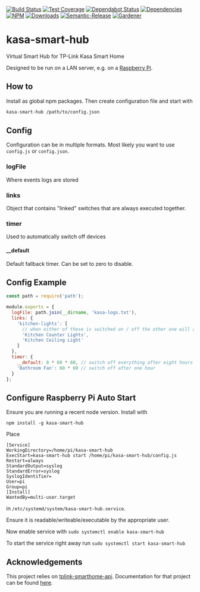 [![Build Status](https://circleci.com/gh/blackflux/kasa-smart-hub.png?style=shield)](https://circleci.com/gh/blackflux/kasa-smart-hub)
[![Test Coverage](https://img.shields.io/coveralls/blackflux/kasa-smart-hub/master.svg)](https://coveralls.io/github/blackflux/kasa-smart-hub?branch=master)
[![Dependabot Status](https://api.dependabot.com/badges/status?host=github&repo=blackflux/kasa-smart-hub)](https://dependabot.com)
[![Dependencies](https://david-dm.org/blackflux/kasa-smart-hub/status.svg)](https://david-dm.org/blackflux/kasa-smart-hub)
[![NPM](https://img.shields.io/npm/v/kasa-smart-hub.svg)](https://www.npmjs.com/package/kasa-smart-hub)
[![Downloads](https://img.shields.io/npm/dt/kasa-smart-hub.svg)](https://www.npmjs.com/package/kasa-smart-hub)
[![Semantic-Release](https://github.com/blackflux/js-gardener/blob/master/assets/icons/semver.svg)](https://github.com/semantic-release/semantic-release)
[![Gardener](https://github.com/blackflux/js-gardener/blob/master/assets/badge.svg)](https://github.com/blackflux/js-gardener)

# kasa-smart-hub

Virtual Smart Hub for TP-Link Kasa Smart Home

Designed to be run on a LAN server, e.g. on a [Raspberry Pi](https://en.wikipedia.org/wiki/Raspberry_Pi).

## How to

Install as global npm packages. Then create configuration file and start with

```sh
kasa-smart-hub /path/to/config.json
```

## Config

Configuration can be in multiple formats. Most likely you want to use `config.js` or `config.json`.

### logFile

Where events logs are stored

### links

Object that contains "linked" switches that are always executed together.

### timer

Used to automatically switch off devices

#### __default

Default fallback timer. Can be set to zero to disable.

## Config Example

```js
const path = require('path');

module.exports = {
  logFile: path.join(__dirname, 'kasa-logs.txt'),
  links: {
    'kitchen-lights': [
      // when either of these is switched on / off the other one will also switch on / off
      'Kitchen Counter Lights',
      'Kitchen Ceiling Light'
    ]
  },
  timer: {
    __default: 8 * 60 * 60, // switch off everything after eight hours
    'Bathroom Fan': 60 * 60 // switch off after one hour
  }
};
```

## Configure Raspberry Pi Auto Start

Ensure you are running a recent node version. Install with

`npm install -g kasa-smart-hub`

Place

```
[Service]
WorkingDirectory=/home/pi/kasa-smart-hub
ExecStart=kasa-smart-hub start /home/pi/kasa-smart-hub/config.js
Restart=always
StandardOutput=syslog
StandardError=syslog
SyslogIdentifier=
User=pi
Group=pi
[Install]
WantedBy=multi-user.target
```

in `/etc/systemd/system/kasa-smart-hub.service`.

Ensure it is readable/writeable/executable by the appropriate user.

Now enable service with `sudo systemctl enable kasa-smart-hub`

To start the service right away run `sudo systemctl start kasa-smart-hub`

## Acknowledgements

This project relies on [tplink-smarthome-api](https://github.com/plasticrake/tplink-smarthome-api). Documentation for that project can be found [here](https://freesoft.dev/program/63196852#startDiscovery).
